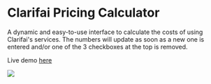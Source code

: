 # Clarifai Pricing Calculator

A dynamic and easy-to-use interface to calculate the costs of using Clarifai's services. The numbers will update as soon as a new one is entered and/or one of the 3 checkboxes at the top is removed.

Live demo [here](https://jared-hack-projects.s3.us-east-2.amazonaws.com/clarifai-pricing-calculator/index.html)

<img src="https://jared-hack-projects.s3.us-east-2.amazonaws.com/clarifai-pricing-calculator/screenshots/main-screen.png"/>
